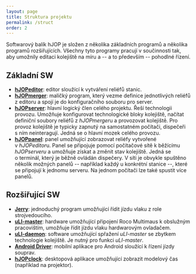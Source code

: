 ```yaml
---
layout: page
title: Struktura projektu
permalink: /struct
order: 2
---
```


Softwarový balík hJOP je složen z několika základních programů a několika
programů rozšiřujících. Všechny tyto programy pracují v součinnosti tak, aby
umožnily editaci kolejiště na míru a -- a to především -- pohodlné řízení.


## Základní SW

 * [**hJOPeditor**](/hJOPeditor): editor sloužící k vytváření reliéfů stanic.
 * [**hJOPmerger**](/hJOPmerger): maličký program, který vezme definice
   jednotlivých reliéfů z editoru a spojí je do konfiguračního souboru
   pro server.
 * [**hJOPserver**](/hJOPserver): hlavní logický člen celého projektu. Řeší
   technologii provozu. Umožňuje konfigurovat technologické bloky kolejiště,
   načítat definiční soubory reliéfů z *hJOPmerger*u a provozovat kolejiště.
   Pro provoz kolejiště je typicky zapnutý na samostatném počítači,
   dispečeři s ním neinteragují. Jedná se o hlavní mozek celého provozu.
 * [**hJOPpanel**](/hJOPpanel): panel umožňující zobrazovat reliéfy vytvořené
   v *hJOPeditor*u. Panel se připojuje pomocí počítačové sítě k běžícímu
   *hJOPserveru* a umožňuje získat a změnit stav kolejiště. Jedná se o terminál,
   který je běžně ovládán dispečery. V síti je obvykle spuštěno několik možných
   panelů -- například každý u konkrétní stanice --, které se připojují
   k jednomu serveru. Na jednom počítači lze také spustit více panelů.


## Rozšiřující SW

 * [**Jerry**](/Jerry): jednoduchý program umožňující řídit jízdu vlaku z role
   strojvedoucího.
 * [**uLI-master**](/uLI-master): hardware umožňující připojení Roco Multimaus
   k obslužným pracovištím, umožňuje řídit jízdu vlaku hardwarovým ovladačem.
 * [**uLI-daemon**](/uLI-daemon): software umožňující spřažení *uLI-master*
   se zbytkem technologie kolejiště. Je nutný pro funkci *uLI-master*.
 * [**Android Driver**](/androidDriver): mobilní aplikace pro Android sloužící
   k řízení jízdy souprav.
 * [**hJOPclock**](/hJOPclock): desktopová aplikace umožňující zobrazit modelový
   čas (například na projektor).

